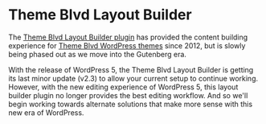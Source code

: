 # Theme Blvd Layout Builder

The [Theme Blvd Layout Builder plugin](https//wordpress.org/plugins/theme-blvd-layout-builder) has provided the content building experience for [Theme Blvd WordPress themes](https://themeblvd.com) since 2012, but is slowly being phased out as we move into the Gutenberg era.

With the release of WordPress 5, the Theme Blvd Layout Builder is getting its last minor update (v2.3) to allow your current setup to continue working. However, with the new editing experience of WordPress 5, this layout builder plugin no longer provides the best editing workflow. And so we'll begin working towards alternate solutions that make more sense with this new era of WordPress.
